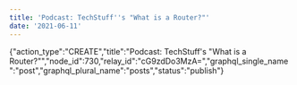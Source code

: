 ```yaml
---
title: 'Podcast: TechStuff''s "What is a Router?"'
date: '2021-06-11'
---
```


{"action_type":"CREATE","title":"Podcast: TechStuff's "What is a Router?"","node_id":730,"relay_id":"cG9zdDo3MzA=","graphql_single_name":"post","graphql_plural_name":"posts","status":"publish"}
